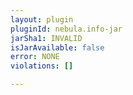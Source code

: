 ```yaml
---
layout: plugin
pluginId: nebula.info-jar
jarSha1: INVALID
isJarAvailable: false
error: NONE
violations: []

---
```

